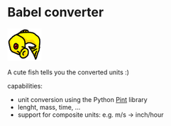 # Babel converter

![image](images/fish.png)

A cute fish tells you the converted units :)

capabilities:
- unit conversion using the Python [Pint](https://github.com/hgrecco/pint) library
- lenght, mass, time, ...
- support for composite units: e.g. m/s -> inch/hour
